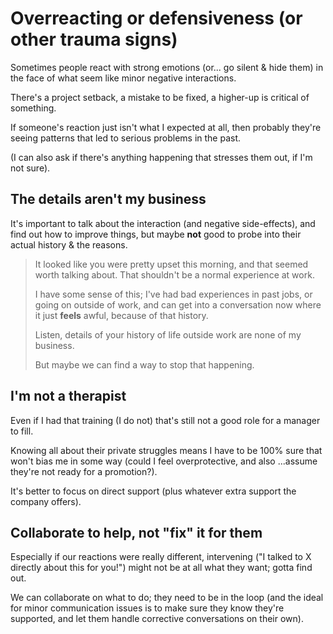 # Overreacting or defensiveness (or other trauma signs)

Sometimes people react with strong emotions (or... go silent & hide them) in the face of what seem like minor negative interactions.

There's a project setback, a mistake to be fixed, a higher-up is critical of something.

If someone's reaction just isn't what I expected at all, then probably they're seeing patterns that led to serious problems in the past.

(I can also ask if there's anything happening that stresses them out, if I'm not sure).

## The details aren't my business

It's important to talk about the interaction (and negative side-effects), and find out how to improve things, but maybe **not** good to probe into their actual history & the reasons.

> It looked like you were pretty upset this morning, and that seemed worth talking about. That shouldn't be a normal experience at work.
>
> I have some sense of this; I've had bad experiences in past jobs, or going on outside of work, and can get into a conversation now where it just **feels** awful, because of that history.
>
> Listen, details of your history of life outside work are none of my business.
>
> But maybe we can find a way to stop that happening.

## I'm not a therapist

Even if I had that training (I do not) that's still not a good role for a manager to fill.

Knowing all about their private struggles means I have to be 100% sure that won't bias me in some way (could I feel overprotective, and also ...assume they're not ready for a promotion?).

It's better to focus on direct support (plus whatever extra support the company offers).

## Collaborate to help, not "fix" it for them

Especially if our reactions were really different, intervening ("I talked to X directly about this for you!") might not be at all what they want; gotta find out.

We can collaborate on what to do; they need to be in the loop (and the ideal for minor communication issues is to make sure they know they're supported, and let them handle corrective conversations on their own).
